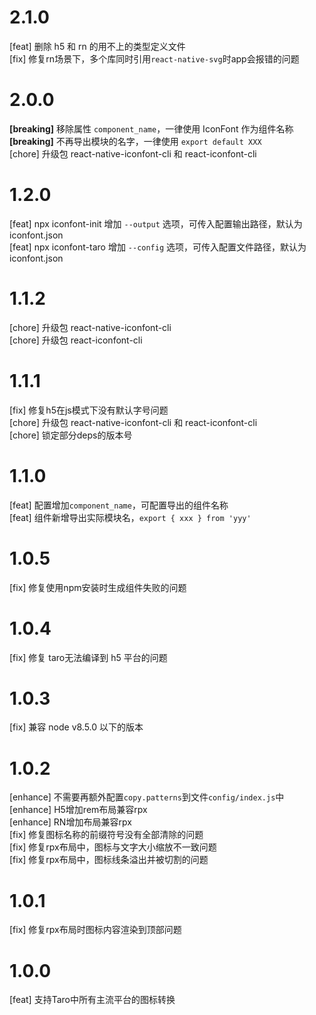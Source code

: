# 2.1.0
[feat] 删除 h5 和 rn 的用不上的类型定义文件
<br>
[fix] 修复rn场景下，多个库同时引用`react-native-svg`时app会报错的问题

# 2.0.0
**[breaking]** 移除属性 `component_name`，一律使用 IconFont 作为组件名称
<br>
**[breaking]** 不再导出模块的名字，一律使用 `export default XXX`
<br>
[chore] 升级包 react-native-iconfont-cli 和 react-iconfont-cli

# 1.2.0
[feat] npx iconfont-init 增加 `--output` 选项，可传入配置输出路径，默认为 iconfont.json
<br>
[feat] npx iconfont-taro 增加 `--config` 选项，可传入配置文件路径，默认为 iconfont.json

# 1.1.2
[chore] 升级包 react-native-iconfont-cli
<br>
[chore] 升级包 react-iconfont-cli

# 1.1.1
[fix] 修复h5在js模式下没有默认字号问题
<br>
[chore] 升级包 react-native-iconfont-cli 和 react-iconfont-cli
<br>
[chore] 锁定部分deps的版本号

# 1.1.0
[feat] 配置增加`component_name`，可配置导出的组件名称
<br>
[feat] 组件新增导出实际模块名，`export { xxx } from 'yyy'`

# 1.0.5
[fix] 修复使用npm安装时生成组件失败的问题

# 1.0.4
[fix] 修复 taro无法编译到 h5 平台的问题

# 1.0.3
[fix] 兼容 node v8.5.0 以下的版本

# 1.0.2

[enhance] 不需要再额外配置`copy.patterns`到文件`config/index.js`中
<br>
[enhance] H5增加rem布局兼容rpx
<br>
[enhance] RN增加布局兼容rpx
<br>
[fix] 修复图标名称的前缀符号没有全部清除的问题
<br>
[fix] 修复rpx布局中，图标与文字大小缩放不一致问题
<br>
[fix] 修复rpx布局中，图标线条溢出并被切割的问题

# 1.0.1

[fix] 修复rpx布局时图标内容渲染到顶部问题

# 1.0.0
[feat] 支持Taro中所有主流平台的图标转换
